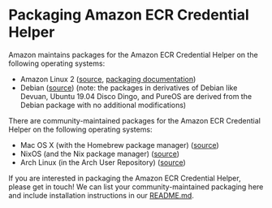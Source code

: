# Packaging Amazon ECR Credential Helper

Amazon maintains packages for the Amazon ECR Credential Helper on the following
operating systems:

* Amazon Linux 2
  ([source](https://github.com/awslabs/amazon-ecr-credential-helper/tree/amazonlinux),
  [packaging documentation](https://github.com/awslabs/amazon-ecr-credential-helper/blob/amazonlinux/docs/packaging-amazon-linux.md))
* Debian
  ([source](https://github.com/awslabs/amazon-ecr-credential-helper/tree/debian))
  (note: the packages in derivatives of Debian like Devuan, Ubuntu 19.04 Disco
  Dingo, and PureOS are derived from the Debian package with no additional
  modifications)
  
There are community-maintained packages for the Amazon ECR Credential Helper on
the following operating systems:

* Mac OS X (with the Homebrew package manager)
  ([source](https://github.com/Homebrew/homebrew-core/blob/master/Formula/docker-credential-helper-ecr.rb))
* NixOS (and the Nix package manager)
  ([source](https://github.com/NixOS/nixpkgs/blob/master/pkgs/tools/admin/amazon-ecr-credential-helper/default.nix))
* Arch Linux (in the Arch User Repository)
  ([source](https://aur.archlinux.org/packages/amazon-ecr-credential-helper))

If you are interested in packaging the Amazon ECR Credential Helper, please get
in touch!  We can list your community-maintained packaging here and include
installation instructions in our [README.md](../README.md).
